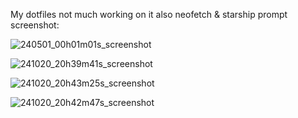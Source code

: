 My dotfiles not much working on it also neofetch & starship prompt
screenshot:

![240501_00h01m01s_screenshot](https://github.com/trooper86/Dottr00p3r/assets/128870400/2c6e3eca-4e96-46e5-a07d-7d6f0a1ec59f)

![241020_20h39m41s_screenshot](https://github.com/user-attachments/assets/e38c9991-d468-4ec9-8010-b00bbef5dc98)

![241020_20h43m25s_screenshot](https://github.com/user-attachments/assets/4d7ea772-7f00-4adc-8d5d-fb0cd24e0663)

![241020_20h42m47s_screenshot](https://github.com/user-attachments/assets/5c954cb7-2622-4ae2-975d-afd5fb46a042)


